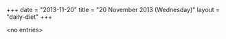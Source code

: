 +++
date = "2013-11-20"
title = "20 November 2013 (Wednesday)"
layout = "daily-diet"
+++


\<no entries\>


